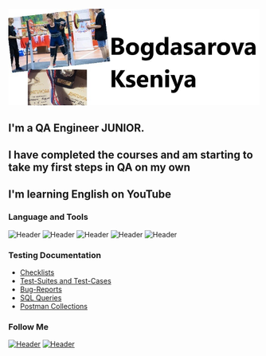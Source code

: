 [![Header](https://github.com/Bogdasarka/Bogdasarka/blob/ca0c1ba051849d3202fd2f99ab6c588ed48e6935/ksyu.jpg)](https://artsiomrusau.com/)
## I'm a QA Engineer JUNIOR.
## I have completed the courses and am starting to take my first steps in QA on my own
## I'm learning English on YouTube



### Language and Tools
![Header](https://img.shields.io/badge/Jira-090909?style=for-the-badge&logo=jira&logoColor=136be1)
![Header](https://img.shields.io/badge/Postman-090909?style=for-the-badge&logo=postman&logoColor=f76935)
![Header](https://img.shields.io/badge/PosgreSQL-090909?style=for-the-badge&logo=Posgresql&logoColor=00618a)
![Header](https://img.shields.io/badge/Confluence-090909?style=for-the-badge&logo=Posgresql&logoColor=00618a)
![Header](https://img.shields.io/badge/DevTools-090909?style=for-the-badge&logo=googlechrome&logoColor=2674f2)

### Testing Documentation

- [Checklists](https://github.com/artichokeee/checklist)
- [Test-Suites and Test-Cases](https://github.com/artichokeee/test-cases)
- [Bug-Reports](https://github.com/artichokeee/bug-reports)
- [SQL Queries](https://github.com/artichokeee/SQL)
- [Postman Collections](https://github.com/artichokeee/postman)

### Follow Me
[![Header](https://img.shields.io/badge/Instagram-090909?style=for-the-badge&logo=instagram&logoColor=9939a3)](https://www.instagram.com/bogdasarova_fitness/)
[![Header](https://img.shields.io/badge/Telegram-090909?style=for-the-badge&logo=telegram&logoColor=31a5db)](https://t.me/kseniya190996)